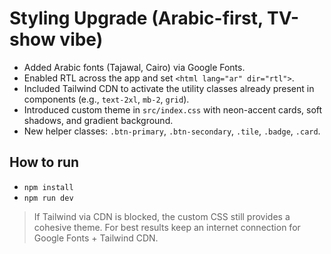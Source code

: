 
# Styling Upgrade (Arabic-first, TV-show vibe)

- Added Arabic fonts (Tajawal, Cairo) via Google Fonts.
- Enabled RTL across the app and set `<html lang="ar" dir="rtl">`.
- Included Tailwind CDN to activate the utility classes already present in components (e.g., `text-2xl`, `mb-2`, `grid`).
- Introduced custom theme in `src/index.css` with neon-accent cards, soft shadows, and gradient background.
- New helper classes: `.btn-primary`, `.btn-secondary`, `.tile`, `.badge`, `.card`.

## How to run
- `npm install`
- `npm run dev`

> If Tailwind via CDN is blocked, the custom CSS still provides a cohesive theme. For best results keep an internet connection for Google Fonts + Tailwind CDN.
